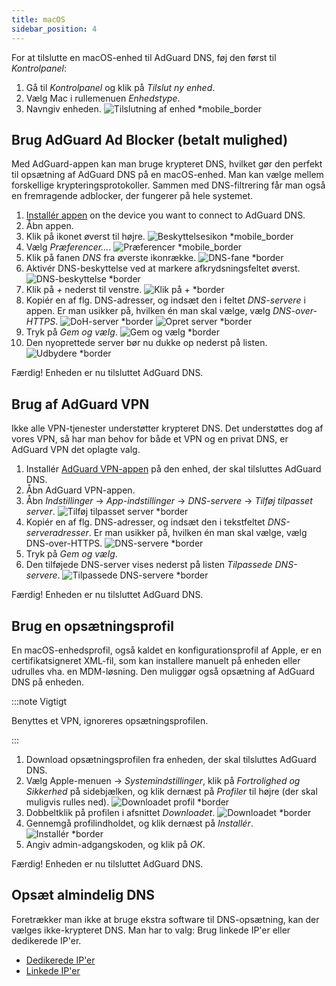 ```yaml
---
title: macOS
sidebar_position: 4
---
```


For at tilslutte en macOS-enhed til AdGuard DNS, føj den først til _Kontrolpanel_:

1. Gå til _Kontrolpanel_ og klik på _Tilslut ny enhed_.
2. Vælg Mac i rullemenuen _Enhedstype_.
3. Navngiv enheden.
    ![Tilslutning af enhed \*mobile_border](https://cdn.adtidy.org/content/kb/dns/private/new_dns/connect/mac_ab/choose_mac.png)

## Brug AdGuard Ad Blocker (betalt mulighed)

Med AdGuard-appen kan man bruge krypteret DNS, hvilket gør den perfekt til opsætning af AdGuard DNS på en macOS-enhed. Man kan vælge mellem forskellige krypteringsprotokoller. Sammen med DNS-filtrering får man også en fremragende adblocker, der fungerer på hele systemet.

1. [Installér appen](https://adguard.com/adguard-mac/overview.html) on the device you want to connect to AdGuard DNS.
2. Åbn appen.
3. Klik på ikonet øverst til højre.
    ![Beskyttelsesikon \*mobile_border](https://cdn.adtidy.org/content/kb/dns/private/new_dns/connect/mac_ab/mac_step3.png)
4. Vælg _Præferencer..._.
    ![Præferencer \*mobile_border](https://cdn.adtidy.org/content/kb/dns/private/new_dns/connect/mac_ab/mac_step4.png)
5. Klik på fanen _DNS_ fra øverste ikonrække.
    ![DNS-fane \*border](https://cdn.adtidy.org/content/kb/dns/private/new_dns/connect/mac_ab/mac_step5.png)
6. Aktivér DNS-beskyttelse ved at markere afkrydsningsfeltet øverst.
    ![DNS-beskyttelse \*border](https://cdn.adtidy.org/content/kb/dns/private/new_dns/connect/mac_ab/mac_step6.png)
7. Klik på _+_ nederst til venstre.
    ![Klik på + \*border](https://cdn.adtidy.org/content/kb/dns/private/new_dns/connect/mac_ab/mac_step7.png)
8. Kopiér en af flg. DNS-adresser, og indsæt den i feltet _DNS-servere_ i appen. Er man usikker på, hvilken én man skal vælge, vælg _DNS-over-HTTPS_.
    ![DoH-server \*border](https://cdn.adtidy.org/content/kb/dns/private/new_dns/connect/mac_ab/mac_step8_1.png)
    ![Opret server \*border](https://cdn.adtidy.org/content/kb/dns/private/new_dns/connect/mac_ab/mac_step8_2.png)
9. Tryk på _Gem og vælg_.
    ![Gem og vælg \*border](https://cdn.adtidy.org/content/kb/dns/private/new_dns/connect/mac_ab/mac_step9.png)
10. Den nyoprettede server bør nu dukke op nederst på listen.
    ![Udbydere \*border](https://cdn.adtidy.org/content/kb/dns/private/new_dns/connect/mac_ab/mac_step10.png)

Færdig! Enheden er nu tilsluttet AdGuard DNS.

## Brug af AdGuard VPN

Ikke alle VPN-tjenester understøtter krypteret DNS. Det understøttes dog af vores VPN, så har man behov for både et VPN og en privat DNS, er AdGuard VPN det oplagte valg.

1. Installér [AdGuard VPN-appen](https://adguard-vpn.com/mac/overview.html) på den enhed, der skal tilsluttes AdGuard DNS.
2. Åbn AdGuard VPN-appen.
3. Åbn _Indstillinger_ → _App-indstillinger_ → _DNS-servere_ → _Tilføj tilpasset server_.
    ![Tilføj tilpasset server \*border](https://cdn.adtidy.org/content/kb/dns/private/new_dns/connect/mac_vpn/mac_step3.png)
4. Kopiér en af flg. DNS-adresser, og indsæt den i tekstfeltet _DNS-serveradresser_. Er man usikker på, hvilken én man skal vælge, vælg DNS-over-HTTPS.
    ![DNS-servere \*border](https://cdn.adtidy.org/content/kb/dns/private/new_dns/connect/mac_vpn/mac_step4.png)
5. Tryk på _Gem og vælg_.
6. Den tilføjede DNS-server vises nederst på listen _Tilpassede DNS-servere_.
    ![Tilpassede DNS-servere \*border](https://cdn.adtidy.org/content/kb/dns/private/new_dns/connect/mac_vpn/mac_step6.png)

Færdig! Enheden er nu tilsluttet AdGuard DNS.

## Brug en opsætningsprofil

En macOS-enhedsprofil, også kaldet en konfigurationsprofil af Apple, er en certifikatsigneret XML-fil, som kan installere manuelt på enheden eller udrulles vha. en MDM-løsning. Den muliggør også opsætning af AdGuard DNS på enheden.

:::note Vigtigt

Benyttes et VPN, ignoreres opsætningsprofilen.

:::

1. Download opsætningsprofilen fra enheden, der skal tilsluttes AdGuard DNS.
2. Vælg Apple-menuen → _Systemindstillinger_, klik på _Fortrolighed og Sikkerhed_ på sidebjælken, og klik dernæst på _Profiler_ til højre (der skal muligvis rulles ned).
    ![Downloadet profil \*border](https://cdn.adtidy.org/content/kb/dns/private/new_dns/connect/mac_profile/mac_step2.png)
3. Dobbeltklik på profilen i afsnittet _Downloadet_.
    ![Downloadet \*border](https://cdn.adtidy.org/content/kb/dns/private/new_dns/connect/mac_profile/mac_step3.png)
4. Gennemgå profilindholdet, og klik dernæst på _Installér_.
    ![Installér \*border](https://cdn.adtidy.org/content/kb/dns/private/new_dns/connect/mac_profile/mac_step4.png)
5. Angiv admin-adgangskoden, og klik på _OK_.

Færdig! Enheden er nu tilsluttet AdGuard DNS.

## Opsæt almindelig DNS

Foretrækker man ikke at bruge ekstra software til DNS-opsætning, kan der vælges ikke-krypteret DNS. Man har to valg: Brug linkede IP'er eller dedikerede IP'er.

- [Dedikerede IP'er](/private-dns/connect-devices/other-options/dedicated-ip.md)
- [Linkede IP'er](/private-dns/connect-devices/other-options/linked-ip.md)

